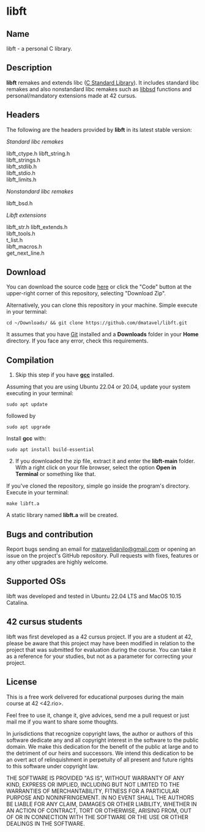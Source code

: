 
# libft

## Name

libft - a personal C library.

## Description

**libft** remakes and extends libc ([C Standard Library](https://en.wikipedia.org/wiki/C_standard_library)). It includes standard libc remakes and also nonstandard libc remakes such as [libbsd](https://helpmanual.io/man7/libbsd/) functions and personal/mandatory extensions made at 42 cursus.

## Headers

The following are the headers provided by **libft** in its latest stable version:

*Standard libc remakes*

libft_ctype.h
libft_string.h\
libft_strings.h\
libft_stdlib.h\
libft_stdio.h\
libft_limits.h

*Nonstandard libc remakes*

libft_bsd.h

*Libft extensions*

libft_str.h
libft_extends.h\
libft_tools.h\
t_list.h\
libft_macros.h\
get_next_line.h

## **Download**

You can download the source code [here](https://github.com/dmatavel/libft/archive/refs/heads/main.zip) or click the "Code" button at the upper-right corner of this repository, selecting "Download Zip".

Alternatively, you can clone this repository in your machine. Simple execute in your terminal:

    cd ~/Downloads/ && git clone https://github.com/dmatavel/libft.git

It assumes that you have [Git](https://git-scm.com/) installed and a **Downloads** folder in your **Home** directory. If you face any error, check this requirements.

## Compilation

1. Skip this step if you have **[gcc](https://gcc.gnu.org/)** installed.

Assuming that you are using Ubuntu 22.04 or 20.04, update your system executing in your terminal:

    sudo apt update

followed by

    sudo apt upgrade

Install **gcc** with:

    sudo apt install build-essential

2. If you downloaded the zip file, extract it and enter the **libft-main** folder. With a right click on your file browser, select the option **Open in Terminal** or something like that.

If you've cloned the repository, simple go inside the program's directory. Execute in your terminal:

	make libft.a

A static library named **libft.a** will be created.

## Bugs and contribution

Report bugs sending an email for matavelidanilo@gmail.com or opening an issue on the project's GitHub repository. Pull requests with fixes, features or any other upgrades are highly welcome.  

## Supported OSs

libft was developed and tested in Ubuntu 22.04 LTS and MacOS 10.15 Catalina. 

## 42 cursus students

libft was first developed as a 42 cursus project. If you are a student at 42, please be aware that this project may have been modified in relation to the project that was submitted for evaluation during the course. You can take it as a reference for your studies, but not as a parameter for correcting your project.

## License

This is a free work delivered for educational purposes during the main course
at 42 <42.rio>.

Feel free to use it, change it, give advices, send me a pull request or
just mail me if you want to share some thoughts.

In jurisdictions that recognize copyright laws, the author or authors
of this software dedicate any and all copyright interest in the
software to the public domain. We make this dedication for the benefit
of the public at large and to the detriment of our heirs and
successors. We intend this dedication to be an overt act of
relinquishment in perpetuity of all present and future rights to this
software under copyright law.

THE SOFTWARE IS PROVIDED "AS IS", WITHOUT WARRANTY OF ANY KIND,
EXPRESS OR IMPLIED, INCLUDING BUT NOT LIMITED TO THE WARRANTIES OF
MERCHANTABILITY, FITNESS FOR A PARTICULAR PURPOSE AND NONINFRINGEMENT.
IN NO EVENT SHALL THE AUTHORS BE LIABLE FOR ANY CLAIM, DAMAGES OR
OTHER LIABILITY, WHETHER IN AN ACTION OF CONTRACT, TORT OR OTHERWISE,
ARISING FROM, OUT OF OR IN CONNECTION WITH THE SOFTWARE OR THE USE OR
OTHER DEALINGS IN THE SOFTWARE.
